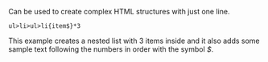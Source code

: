 Can be used to create complex HTML structures with just one line.

```EMMET
ul>li>ul>li{item$}*3
```
This example creates a nested list with 3 items inside and it also adds some sample text following the numbers in order with the symbol *$*.
